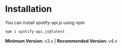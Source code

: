 # Installation

You can install spotify-api.js using npm

```bash
npm i spotify-api.js@latest
```

**Minimum Version:** v3.x | **Recommended Version:** v4.x